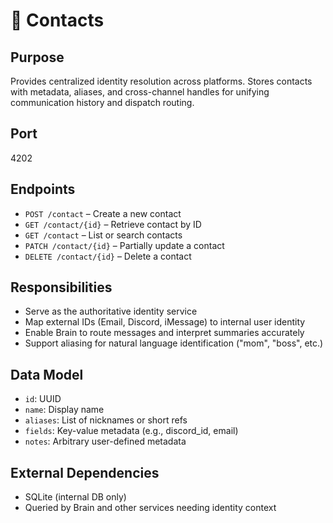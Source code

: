 # 📇 Contacts

## Purpose

Provides centralized identity resolution across platforms. Stores contacts with metadata, aliases, and cross-channel handles for unifying communication history and dispatch routing.

## Port

4202

## Endpoints

- `POST /contact` – Create a new contact
- `GET /contact/{id}` – Retrieve contact by ID
- `GET /contact` – List or search contacts
- `PATCH /contact/{id}` – Partially update a contact
- `DELETE /contact/{id}` – Delete a contact

## Responsibilities

- Serve as the authoritative identity service
- Map external IDs (Email, Discord, iMessage) to internal user identity
- Enable Brain to route messages and interpret summaries accurately
- Support aliasing for natural language identification ("mom", "boss", etc.)

## Data Model

- `id`: UUID
- `name`: Display name
- `aliases`: List of nicknames or short refs
- `fields`: Key-value metadata (e.g., discord_id, email)
- `notes`: Arbitrary user-defined metadata

## External Dependencies

- SQLite (internal DB only)
- Queried by Brain and other services needing identity context
